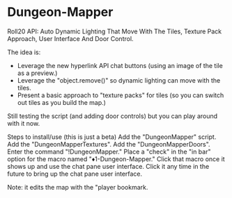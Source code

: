 # Dungeon-Mapper
Roll20 API: Auto Dynamic Lighting That Move With The Tiles, Texture Pack Approach, User Interface And Door Control.

The idea is:
* Leverage the new hyperlink API chat buttons (using an image of the tile as a preview.)
* Leverage the "object.remove()" so dynamic lighting can move with the tiles.
* Present a basic approach to "texture packs" for tiles (so you can switch out tiles as you build the map.)

Still testing the script (and adding door controls) but you can play around with it now.

Steps to install/use (this is just a beta)
Add the "DungeonMapper" script.
Add the "DungeonMapperTextures".
Add the "DungeonMapperDoors".
Enter the command "!DungeonMapper."
Place a "check" in the "in bar" option for the macro named "♦1-Dungeon-Mapper."
Click that macro once it shows up and use the chat pane user interface.
Click it any time in the future to bring up the chat pane user interface.

Note: it edits the map with the "player bookmark.
